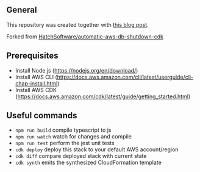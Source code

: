 ## General

This repository was created together with [this blog post](https://medium.com/hatchsoftware/using-the-aws-cdk-to-build-scheduled-lambda-functions-13eb1674586e).

Forked from [HatchSoftware/automatic-aws-db-shutdown-cdk](https://github.com/HatchSoftware/automatic-aws-db-shutdown-cdk)

## Prerequisites
- Install Node.js (https://nodejs.org/en/download/)
- Install AWS CLI (https://docs.aws.amazon.com/cli/latest/userguide/cli-chap-install.html)
- Install AWS CDK (https://docs.aws.amazon.com/cdk/latest/guide/getting_started.html)

##  Useful commands

 * `npm run build`   compile typescript to js
 * `npm run watch`   watch for changes and compile
 * `npm run test`    perform the jest unit tests
 * `cdk deploy`      deploy this stack to your default AWS account/region
 * `cdk diff`        compare deployed stack with current state
 * `cdk synth`       emits the synthesized CloudFormation template
